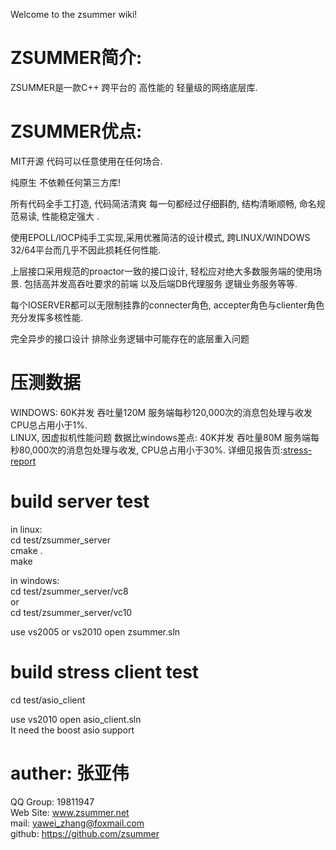 Welcome to the zsummer wiki!  
  
# ZSUMMER简介:  
ZSUMMER是一款C++ 跨平台的 高性能的 轻量级的网络底层库.  
# ZSUMMER优点:   
MIT开源 代码可以任意使用在任何场合.  

纯原生 不依赖任何第三方库!  

所有代码全手工打造, 代码简洁清爽 每一句都经过仔细斟酌, 结构清晰顺畅, 命名规范易读, 性能稳定强大 .  

使用EPOLL/IOCP纯手工实现,采用优雅简洁的设计模式, 跨LINUX/WINDOWS 32/64平台而几乎不因此损耗任何性能.  

上层接口采用规范的proactor一致的接口设计, 轻松应对绝大多数服务端的使用场景. 
        包括高并发高吞吐要求的前端 以及后端DB代理服务 逻辑业务服务等等.  

每个IOSERVER都可以无限制挂靠的connecter角色, accepter角色与clienter角色 充分发挥多核性能.  

完全异步的接口设计 排除业务逻辑中可能存在的底层重入问题  

  
# 压测数据  
WINDOWS: 60K并发 吞吐量120M 服务端每秒120,000次的消息包处理与收发 CPU总占用小于1%.  
LINUX, 因虚拟机性能问题 数据比windows差点: 40K并发 吞吐量80M 服务端每秒80,000次的消息包处理与收发, CPU总占用小于30%. 
详细见报告页:[stress-report](https://github.com/zsummer/zsummer/wiki/stress-report)   


# build server test  
in linux:   
cd test/zsummer_server  
cmake .  
make  

in windows:  
cd test/zsummer_server/vc8  
or  
cd test/zsummer_server/vc10  

use vs2005 or vs2010 open  zsummer.sln  

# build stress client test  
cd test/asio_client  

use vs2010 open asio_client.sln  
It need the boost asio support   

# auther: 张亚伟 
QQ Group: 19811947  
Web Site: www.zsummer.net  
mail: yawei_zhang@foxmail.com  
github: https://github.com/zsummer  
